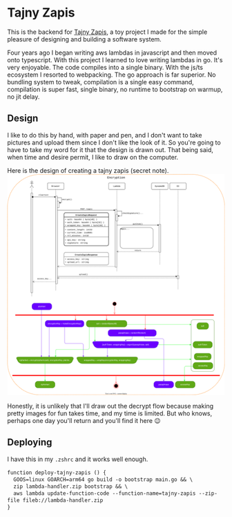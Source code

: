 # Tajny Zapis

This is the backend for [Tajny Zapis](https://tajnyzapis.dev), a toy
project I made for the simple pleasure of designing and building a
software system.

Four years ago I began writing aws lambdas in javascript and then moved onto
typescript. With this project I learned to love writing lambdas in go.
It's very enjoyable. The code compiles into a single binary. With the js/ts
ecosystem I resorted to webpacking. The go approach is far superior.
No bundling system to tweak, compilation is a single easy command,
compilation is super fast, single binary, no runtime to bootstrap on warmup,
no jit delay.

## Design

I like to do this by hand, with paper and pen, and I don't want to take
pictures and upload them since I don't like the look of it. So you're going
to have to take my word for it that the design is drawn out. That being said,
when time and desire permit, I like to draw on the computer.

Here is the design of creating a tajny zapis (secret note).
![](encrypt.drawio.svg)

Honestly, it is unlikely that I'll draw out the decrypt flow because making
pretty images for fun takes time, and my time is limited. But who knows,
perhaps one day you'll return and you'll find it here 😉

## Deploying

I have this in my `.zshrc` and it works well enough.
```
function deploy-tajny-zapis () {
  GOOS=linux GOARCH=arm64 go build -o bootstrap main.go && \
  zip lambda-handler.zip bootstrap && \
  aws lambda update-function-code --function-name=tajny-zapis --zip-file fileb://lambda-handler.zip
}
```